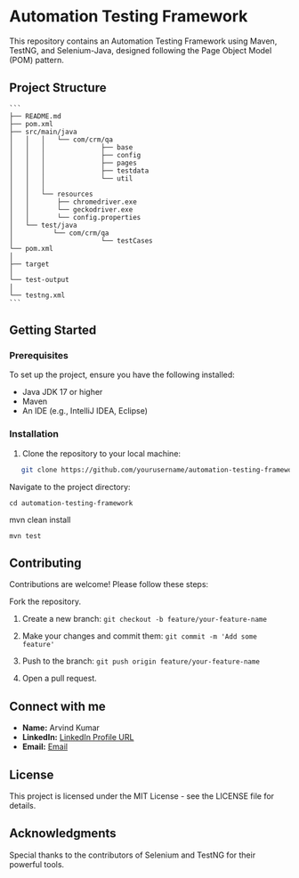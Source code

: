 # Automation Testing Framework

This repository contains an Automation Testing Framework using Maven, TestNG, and Selenium-Java, designed following the Page Object Model (POM) pattern.

## Project Structure
    ```
	├── README.md
	├── pom.xml
	├── src/main/java
	│   │   │   └── com/crm/qa
	│   │   │              ├── base
	│   │   │              ├── config
	│   │   │              ├── pages
	│   │   │              ├── testdata
	│   │   │              └── util
	│   │   │   
	│   │   └── resources
	│   │       ├── chromedriver.exe
	│   │       └── geckodriver.exe
	│   │       └── config.properties
	│   └── test/java
	│          └── com/crm/qa
	│                      └── testCases
	└── pom.xml
	│
	├── target
	│ 
	└── test-output
	│ 
	└── testng.xml
    ```


## Getting Started

### Prerequisites
To set up the project, ensure you have the following installed:
- Java JDK 17 or higher
- Maven
- An IDE (e.g., IntelliJ IDEA, Eclipse)

### Installation
1. Clone the repository to your local machine:

``` sh
   git clone https://github.com/yourusername/automation-testing-framework.git
   ```
   
Navigate to the project directory:

	cd automation-testing-framework

mvn clean install

	mvn test

## Contributing


Contributions are welcome! Please follow these steps:

Fork the repository.

1. Create a new branch: `git checkout -b feature/your-feature-name`

2. Make your changes and commit them: `git commit -m 'Add some feature'`

3. Push to the branch: `git push origin feature/your-feature-name`

4. Open a pull request.


## Connect with me

- **Name:** Arvind Kumar
- **LinkedIn:** [LinkedIn Profile URL](https://www.linkedin.com/in/arvind-kumar-a8b591221/)
- **Email:** [Email](mailto:arvindkumarlbsmca@gmail.com)
  
## License
This project is licensed under the MIT License - see the LICENSE file for details.

## Acknowledgments
Special thanks to the contributors of Selenium and TestNG for their powerful tools.

